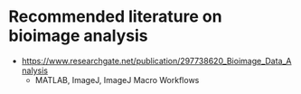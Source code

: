 # Recommended literature on bioimage analysis

- https://www.researchgate.net/publication/297738620_Bioimage_Data_Analysis
	- MATLAB, ImageJ, ImageJ Macro Workflows

